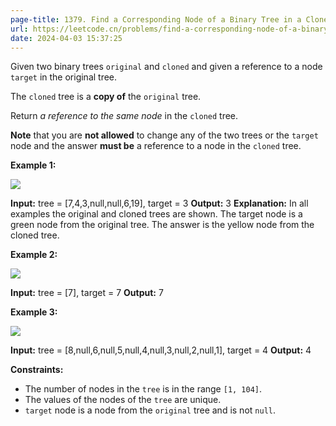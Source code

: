 ```yaml
---
page-title: 1379. Find a Corresponding Node of a Binary Tree in a Clone of That Tree
url: https://leetcode.cn/problems/find-a-corresponding-node-of-a-binary-tree-in-a-clone-of-that-tree/description/?envType=daily-question&envId=2024-04-03
date: 2024-04-03 15:37:25
---
```

Given two binary trees `original` and `cloned` and given a reference to a node `target` in the original tree.

The `cloned` tree is a **copy of** the `original` tree.

Return *a reference to the same node* in the `cloned` tree.

**Note** that you are **not allowed** to change any of the two trees or the `target` node and the answer **must be** a reference to a node in the `cloned` tree.

**Example 1:**

![](https://assets.leetcode.com/uploads/2020/02/21/e1.png)

**Input:** tree = \[7,4,3,null,null,6,19\], target = 3
**Output:** 3
**Explanation:** In all examples the original and cloned trees are shown. The target node is a green node from the original tree. The answer is the yellow node from the cloned tree.

**Example 2:**

![](https://assets.leetcode.com/uploads/2020/02/21/e2.png)

**Input:** tree = \[7\], target =  7
**Output:** 7

**Example 3:**

![](https://assets.leetcode.com/uploads/2020/02/21/e3.png)

**Input:** tree = \[8,null,6,null,5,null,4,null,3,null,2,null,1\], target = 4
**Output:** 4

**Constraints:**

-   The number of nodes in the `tree` is in the range `[1, 104]`.
-   The values of the nodes of the `tree` are unique.
-   `target` node is a node from the `original` tree and is not `null`.